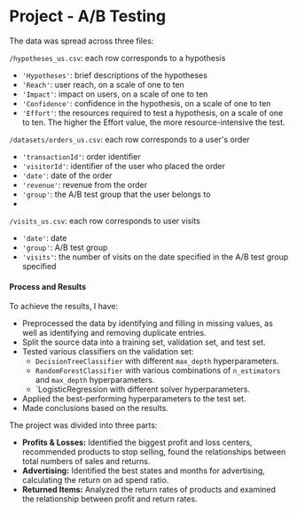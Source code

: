 # Project - A/B Testing

The data was spread across three files:

`/hypotheses_us.csv`: each row corresponds to a hypothesis
- `'Hypotheses'`: brief descriptions of the hypotheses
- `'Reach'`: user reach, on a scale of one to ten
- `'Impact'`: impact on users, on a scale of one to ten
- `'Confidence'`: confidence in the hypothesis, on a scale of one to ten
- `'Effort'`: the resources required to test a hypothesis, on a scale of one to ten. The higher the Effort value, the more resource-intensive the test.

`/datasets/orders_us.csv`: each row corresponds to a user's order
- `'transactionId'`: order identifier
- `'visitorId'`: identifier of the user who placed the order
- `'date'`: date of the order
- `'revenue'`: revenue from the order
- `'group'`: the A/B test group that the user belongs to
- 
`/visits_us.csv`: each row corresponds to user visits
- `'date'`: date
- `'group'`: A/B test group
- `'visits'`: the number of visits on the date specified in the A/B test group specified

#### Process and Results

To achieve the results, I have:

- Preprocessed the data by identifying and filling in missing values, as well as identifying and removing duplicate entries.
- Split the source data into a training set, validation set, and test set.
- Tested various classifiers on the validation set:
  - `DecisionTreeClassifier` with different `max_depth` hyperparameters.
  - `RandomForestClassifier` with various combinations of `n_estimators` and `max_depth` hyperparameters.
  - `LogisticRegression with different solver hyperparameters.
- Applied the best-performing hyperparameters to the test set.
- Made conclusions based on the results.

The project was divided into three parts:
- **Profits & Losses:** Identified the biggest profit and loss centers, recommended products to stop selling, found the relationships between total numbers of sales and returns.
- **Advertising:** Identified the best states and months for advertising, calculating the return on ad spend ratio.
- **Returned Items:** Analyzed the return rates of products and examined the relationship between profit and return rates.
